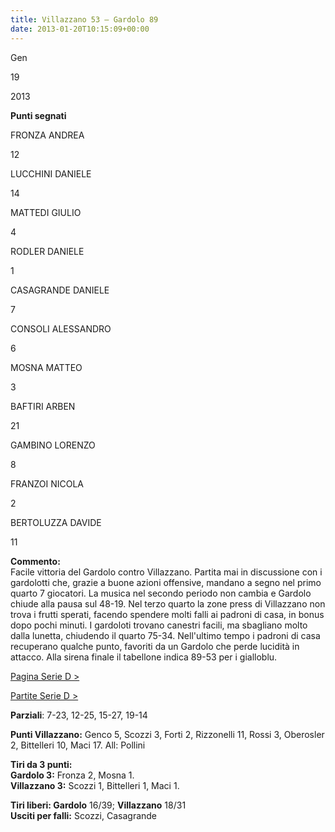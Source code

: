 ```yaml
---
title: Villazzano 53 – Gardolo 89
date: 2013-01-20T10:15:09+00:00
---
```

Gen

19

2013

**Punti segnati**

FRONZA ANDREA

12

LUCCHINI DANIELE

14

MATTEDI GIULIO

4

RODLER DANIELE

1

CASAGRANDE DANIELE

7

CONSOLI ALESSANDRO

6

MOSNA MATTEO

3

BAFTIRI ARBEN

21

GAMBINO LORENZO

8

FRANZOI NICOLA

2

BERTOLUZZA DAVIDE

11

**Commento:**  
Facile vittoria del Gardolo contro Villazzano. Partita mai in discussione con i gardolotti che, grazie a buone azioni offensive, mandano a segno nel primo quarto 7 giocatori. La musica nel secondo periodo non cambia e Gardolo chiude alla pausa sul 48-19. Nel terzo quarto la zone press di Villazzano non trova i frutti sperati, facendo spendere molti falli ai padroni di casa, in bonus dopo pochi minuti. I gardoloti trovano canestri facili, ma sbagliano molto dalla lunetta, chiudendo il quarto 75-34. Nell'ultimo tempo i padroni di casa recuperano qualche punto, favoriti da un Gardolo che perde lucidità in attacco. Alla sirena finale il tabellone indica 89-53 per i gialloblu.

[Pagina Serie D >](http://www.basketgardolo.it/serie-d)

[Partite Serie D >](http://www.basketgardolo.it/?tag=serie-d&cat=11)

**Parziali**: 7-23, 12-25, 15-27, 19-14

**Punti Villazzano:** Genco 5, Scozzi 3, Forti 2, Rizzonelli 11, Rossi 3, Oberosler 2, Bittelleri 10, Maci 17. All: Pollini

**Tiri da 3 punti:**  
**Gardolo 3:** Fronza 2, Mosna 1.  
**Villazzano 3:** Scozzi 1, Bittelleri 1, Maci 1.

**Tiri liberi: Gardolo** 16/39; **Villazzano** 18/31  
**Usciti per falli:** Scozzi, Casagrande